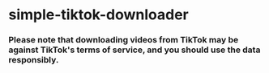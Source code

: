 # simple-tiktok-downloader

### Please note that downloading videos from TikTok may be against TikTok's terms of service, and you should use the data responsibly.
